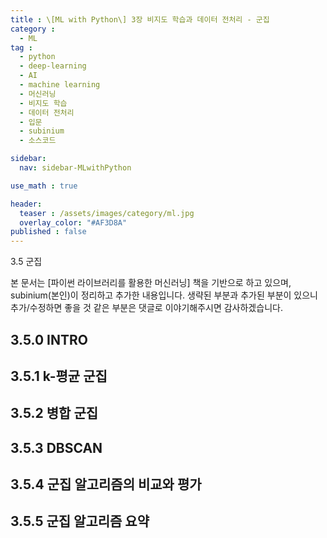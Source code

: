 ```yaml
---
title : \[ML with Python\] 3장 비지도 학습과 데이터 전처리 - 군집
category :
  - ML
tag :
  - python
  - deep-learning
  - AI
  - machine learning
  - 머신러닝
  - 비지도 학습
  - 데이터 전처리
  - 입문
  - subinium
  - 소스코드

sidebar:
  nav: sidebar-MLwithPython

use_math : true

header:
  teaser : /assets/images/category/ml.jpg
  overlay_color: "#AF3D8A"
published : false
---
```


3.5 군집

본 문서는 [파이썬 라이브러리를 활용한 머신러닝] 책을 기반으로 하고 있으며, subinium(본인)이 정리하고 추가한 내용입니다. 생략된 부분과 추가된 부분이 있으니 추가/수정하면 좋을 것 같은 부분은 댓글로 이야기해주시면 감사하겠습니다.

## 3.5.0 INTRO

## 3.5.1 k-평균 군집

## 3.5.2 병합 군집

## 3.5.3 DBSCAN

## 3.5.4 군집 알고리즘의 비교와 평가

## 3.5.5 군집 알고리즘 요약
